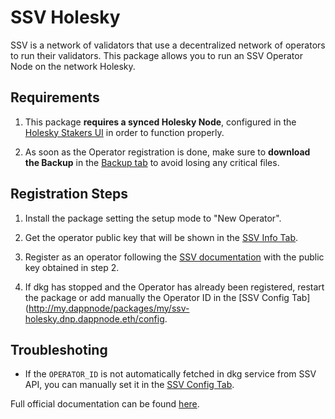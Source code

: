 # **SSV Holesky**

SSV is a network of validators that use a decentralized network of operators to run their validators. This package allows you to run an SSV Operator Node on the network Holesky.

## Requirements

1. This package **requires a synced Holesky Node**, configured in the [Holesky Stakers UI](http://my.dappnode/stakers/holesky) in order to function properly.

2. As soon as the Operator registration is done, make sure to **download the Backup** in the [Backup tab](http://my.dappnode/packages/my/ssv-holesky.dnp.dappnode.eth/backup) to avoid losing any critical files.

## Registration Steps

1. Install the package setting the setup mode to "New Operator".

2. Get the operator public key that will be shown in the [SSV Info Tab](http://my.dappnode/packages/my/ssv-holesky.dnp.dappnode.eth/info).

3. Register as an operator following the [SSV documentation](https://docs.ssv.network/operator-user-guides/operator-management/registration) with the public key obtained in step 2.

4. If dkg has stopped and the Operator has already been registered, restart the package or add manually the Operator ID in the [SSV Config Tab](http://my.dappnode/packages/my/ssv-holesky.dnp.dappnode.eth/config.

## Troubleshoting

- If the `OPERATOR_ID` is not automatically fetched in dkg service from SSV API, you can manually set it in the [SSV Config Tab](http://my.dappnode/packages/my/ssv-holesky.dnp.dappnode.eth/config).

Full official documentation can be found [here](https://docs.ssv.network/learn/introduction).
